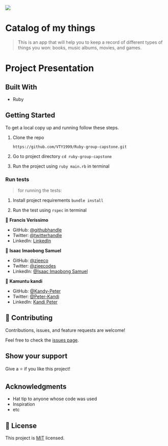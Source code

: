 ![](https://img.shields.io/badge/Microverse-blueviolet)

# Catalog of my things

> This is an app that will help you to keep a record of different types of things you won: books, music albums, movies, and games. 

# Project Presentation

## Built With

- Ruby


## Getting Started

To get a local copy up and running follow these steps.

1. Clone the repo

   ```
   https://github.com/VTY1999/Ruby-group-capstone.git
   ```

2. Go to project directory `cd ruby-group-capstone`

3. Run the project using `ruby main.rb` in terminal

### Run tests

> for running the tests:

1. Install project requirements `bundle install`

2. Run the test using `rspec` in terminal


👤 **Francis Verissimo**

- GitHub: [@githubhandle](https://github.com/VTY1999)
- Twitter: [@twitterhandle](https://twitter.com/verissimoty?s=09)
- LinkedIn: [LinkedIn](https://www.linkedin.com/in/francis-o-verissimo/)


👤 **Isaac Imaobong Samuel**

- GitHub: [@zieeco](https://github.com/zieeco)
- Twitter: [@zieecodes](https://twitter.com/zieecodes)
- LinkedIn: [@Isaac Imaobong Samuel](https://www.linkedin.com/in/isaac-imaobong-samuel/)

👤 **Kamuntu kandi**

- GitHub: [@Kandy-Peter](https://github.com/Kandy-Peter)
- Twitter: [@Peter-Kandi](https://www.linkedin.com/in/kandi-peter-a49590212)
- LinkedIn: [Kandi Peter](https://twitter.com/peter_kandy)
## 🤝 Contributing

Contributions, issues, and feature requests are welcome!

Feel free to check the [issues page](../../issues/).

## Show your support

Give a ⭐️ if you like this project!

## Acknowledgments

- Hat tip to anyone whose code was used
- Inspiration
- etc

## 📝 License

This project is [MIT](./MIT.md) licensed.